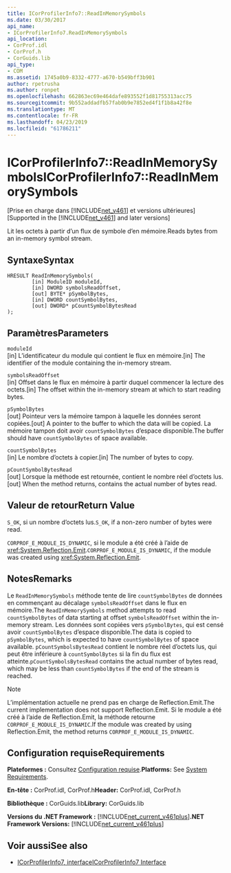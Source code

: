 ```yaml
---
title: ICorProfilerInfo7::ReadInMemorySymbols
ms.date: 03/30/2017
api_name:
- ICorProfilerInfo7.ReadInMemorySymbols
api_location:
- CorProf.idl
- CorProf.h
- CorGuids.lib
api_type:
- COM
ms.assetid: 1745a0b9-8332-4777-a670-b549bff3b901
author: rpetrusha
ms.author: ronpet
ms.openlocfilehash: 662863ec69e464dafe893552f1d81755313acc75
ms.sourcegitcommit: 9b552addadfb57fab0b9e7852ed4f1f1b8a42f8e
ms.translationtype: MT
ms.contentlocale: fr-FR
ms.lasthandoff: 04/23/2019
ms.locfileid: "61786211"
---
```

# <a name="icorprofilerinfo7readinmemorysymbols"></a><span data-ttu-id="fe0ce-102">ICorProfilerInfo7::ReadInMemorySymbols</span><span class="sxs-lookup"><span data-stu-id="fe0ce-102">ICorProfilerInfo7::ReadInMemorySymbols</span></span>
<span data-ttu-id="fe0ce-103">[Prise en charge dans [!INCLUDE[net_v461](../../../../includes/net-v461-md.md)] et versions ultérieures]</span><span class="sxs-lookup"><span data-stu-id="fe0ce-103">[Supported in the [!INCLUDE[net_v461](../../../../includes/net-v461-md.md)] and later versions]</span></span>  
  
 <span data-ttu-id="fe0ce-104">Lit les octets à partir d’un flux de symbole d’en mémoire.</span><span class="sxs-lookup"><span data-stu-id="fe0ce-104">Reads bytes from an in-memory symbol stream.</span></span>  
  
## <a name="syntax"></a><span data-ttu-id="fe0ce-105">Syntaxe</span><span class="sxs-lookup"><span data-stu-id="fe0ce-105">Syntax</span></span>  
  
```  
HRESULT ReadInMemorySymbols(  
        [in] ModuleID moduleId,  
        [in] DWORD symbolsReadOffset,  
        [out] BYTE* pSymbolBytes,  
        [in] DWORD countSymbolBytes,  
        [out] DWORD* pCountSymbolBytesRead  
);  
```  
  
## <a name="parameters"></a><span data-ttu-id="fe0ce-106">Paramètres</span><span class="sxs-lookup"><span data-stu-id="fe0ce-106">Parameters</span></span>  
 `moduleId`  
 <span data-ttu-id="fe0ce-107">[in] L’identificateur du module qui contient le flux en mémoire.</span><span class="sxs-lookup"><span data-stu-id="fe0ce-107">[in] The identifier of the module containing the in-memory stream.</span></span>  
  
 `symbolsReadOffset`  
 <span data-ttu-id="fe0ce-108">[in] Offset dans le flux en mémoire à partir duquel commencer la lecture des octets.</span><span class="sxs-lookup"><span data-stu-id="fe0ce-108">[in] The offset within the in-memory stream at which to start reading bytes.</span></span>  
  
 `pSymbolBytes`  
 <span data-ttu-id="fe0ce-109">[out] Pointeur vers la mémoire tampon à laquelle les données seront copiées.</span><span class="sxs-lookup"><span data-stu-id="fe0ce-109">[out] A pointer to the buffer to which the data will be copied.</span></span> <span data-ttu-id="fe0ce-110">La mémoire tampon doit avoir `countSymbolBytes` d’espace disponible.</span><span class="sxs-lookup"><span data-stu-id="fe0ce-110">The buffer should have `countSymbolBytes` of space available.</span></span>  
  
 `countSymbolBytes`  
 <span data-ttu-id="fe0ce-111">[in] Le nombre d’octets à copier.</span><span class="sxs-lookup"><span data-stu-id="fe0ce-111">[in] The number of bytes to copy.</span></span>  
  
 `pCountSymbolBytesRead`  
 <span data-ttu-id="fe0ce-112">[out] Lorsque la méthode est retournée, contient le nombre réel d’octets lus.</span><span class="sxs-lookup"><span data-stu-id="fe0ce-112">[out] When the method returns, contains the actual number of bytes read.</span></span>  
  
## <a name="return-value"></a><span data-ttu-id="fe0ce-113">Valeur de retour</span><span class="sxs-lookup"><span data-stu-id="fe0ce-113">Return Value</span></span>  
 <span data-ttu-id="fe0ce-114">`S_OK`, si un nombre d’octets lus.</span><span class="sxs-lookup"><span data-stu-id="fe0ce-114">`S_OK`, if a non-zero number of bytes were read.</span></span>  
  
 <span data-ttu-id="fe0ce-115">`CORPROF_E_MODULE_IS_DYNAMIC`, si le module a été créé à l’aide de <xref:System.Reflection.Emit>.</span><span class="sxs-lookup"><span data-stu-id="fe0ce-115">`CORPROF_E_MODULE_IS_DYNAMIC`, if the module was created using <xref:System.Reflection.Emit>.</span></span>  
  
## <a name="remarks"></a><span data-ttu-id="fe0ce-116">Notes</span><span class="sxs-lookup"><span data-stu-id="fe0ce-116">Remarks</span></span>  
 <span data-ttu-id="fe0ce-117">Le `ReadInMemorySymbols` méthode tente de lire `countSymbolBytes` de données en commençant au décalage `symbolsReadOffset` dans le flux en mémoire.</span><span class="sxs-lookup"><span data-stu-id="fe0ce-117">The `ReadInMemorySymbols` method attempts to read `countSymbolBytes` of data starting at offset      `symbolsReadOffset` within the in-memory stream.</span></span> <span data-ttu-id="fe0ce-118">Les données sont copiées vers `pSymbolBytes`, qui est censé avoir `countSymbolBytes` d’espace disponible.</span><span class="sxs-lookup"><span data-stu-id="fe0ce-118">The data is copied to `pSymbolBytes`, which is expected to have `countSymbolBytes` of space available.</span></span>     <span data-ttu-id="fe0ce-119">`pCountSymbolsBytesRead` contient le nombre réel d’octets lus, qui peut être inférieure à `countSymbolBytes` si la fin du flux est atteinte.</span><span class="sxs-lookup"><span data-stu-id="fe0ce-119">`pCountSymbolsBytesRead` contains the actual number of bytes read, which may be less than `countSymbolBytes` if the end of the stream is reached.</span></span>  
  
> [!NOTE]
>  <span data-ttu-id="fe0ce-120">L’implémentation actuelle ne prend pas en charge de Reflection.Emit.</span><span class="sxs-lookup"><span data-stu-id="fe0ce-120">The current implementation does not support Reflection.Emit.</span></span> <span data-ttu-id="fe0ce-121">Si le module a été créé à l’aide de Reflection.Emit, la méthode retourne `CORPROF_E_MODULE_IS_DYNAMIC`.</span><span class="sxs-lookup"><span data-stu-id="fe0ce-121">If the module was created by using Reflection.Emit, the method returns `CORPROF_E_MODULE_IS_DYNAMIC`.</span></span>  
  
## <a name="requirements"></a><span data-ttu-id="fe0ce-122">Configuration requise</span><span class="sxs-lookup"><span data-stu-id="fe0ce-122">Requirements</span></span>  
 <span data-ttu-id="fe0ce-123">**Plateformes :** Consultez [Configuration requise](../../../../docs/framework/get-started/system-requirements.md).</span><span class="sxs-lookup"><span data-stu-id="fe0ce-123">**Platforms:** See [System Requirements](../../../../docs/framework/get-started/system-requirements.md).</span></span>  
  
 <span data-ttu-id="fe0ce-124">**En-tête :** CorProf.idl, CorProf.h</span><span class="sxs-lookup"><span data-stu-id="fe0ce-124">**Header:** CorProf.idl, CorProf.h</span></span>  
  
 <span data-ttu-id="fe0ce-125">**Bibliothèque :** CorGuids.lib</span><span class="sxs-lookup"><span data-stu-id="fe0ce-125">**Library:** CorGuids.lib</span></span>  
  
 <span data-ttu-id="fe0ce-126">**Versions du .NET Framework :** [!INCLUDE[net_current_v461plus](../../../../includes/net-current-v461plus-md.md)]</span><span class="sxs-lookup"><span data-stu-id="fe0ce-126">**.NET Framework Versions:** [!INCLUDE[net_current_v461plus](../../../../includes/net-current-v461plus-md.md)]</span></span>  
  
## <a name="see-also"></a><span data-ttu-id="fe0ce-127">Voir aussi</span><span class="sxs-lookup"><span data-stu-id="fe0ce-127">See also</span></span>

- [<span data-ttu-id="fe0ce-128">ICorProfilerInfo7, interface</span><span class="sxs-lookup"><span data-stu-id="fe0ce-128">ICorProfilerInfo7 Interface</span></span>](../../../../docs/framework/unmanaged-api/profiling/icorprofilerinfo7-interface.md)
